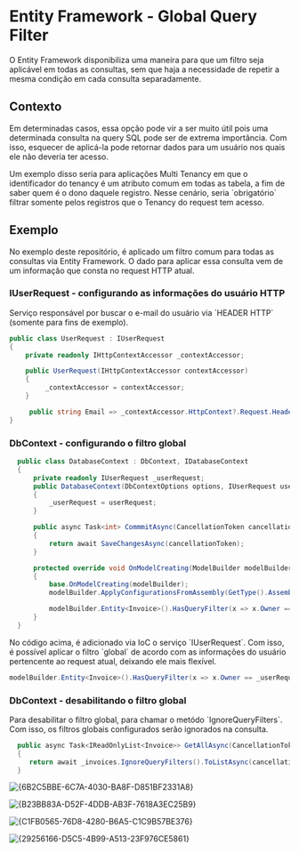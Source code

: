 <h1>Entity Framework - Global Query Filter</h1>

<p>O Entity Framework disponibiliza uma maneira para que um filtro seja aplicável em todas as consultas, sem que haja a necessidade de repetir a mesma condição em cada consulta separadamente.</p>

<h2>Contexto</h2>

<p>Em determinadas casos, essa opção pode vir a ser muito útil pois uma determinada consulta na query SQL pode ser de extrema importância. Com isso, esquecer de aplicá-la pode retornar dados para um usuário nos quais ele não deveria ter acesso.</p>
<p>Um exemplo disso seria para aplicações Multi Tenancy em que o identificador do tenancy é um atributo comum em todas as tabela, a fim de saber quem é o dono daquele registro. Nesse cenário, seria `obrigatório` filtrar somente pelos registros que o Tenancy do request tem acesso.</p>


<h2>Exemplo</h2>

<p>No exemplo deste repositório, é aplicado um filtro comum para todas as consultas via Entity Framework. O dado para aplicar essa consulta vem de um informação que consta no request HTTP atual.</p>

<h3>IUserRequest - configurando as informações do usuário HTTP</h3>
<p>Serviço responsável por buscar o e-mail do usuário via `HEADER HTTP` (somente para fins de exemplo).</p>

```csharp
public class UserRequest : IUserRequest
{
    private readonly IHttpContextAccessor _contextAccessor;

    public UserRequest(IHttpContextAccessor contextAccessor)
    {
         _contextAccessor = contextAccessor;
    }

     public string Email => _contextAccessor.HttpContext?.Request.Headers["user-email"] ?? string.Empty;
}
```

<h3>DbContext - configurando o filtro global</h3>

  ```csharp
    public class DatabaseContext : DbContext, IDatabaseContext
    {
        private readonly IUserRequest _userRequest;
        public DatabaseContext(DbContextOptions options, IUserRequest userRequest) : base(options)
        {
            _userRequest = userRequest;
        }

        public async Task<int> CommmitAsync(CancellationToken cancellationToken)
        {
            return await SaveChangesAsync(cancellationToken);
        }

        protected override void OnModelCreating(ModelBuilder modelBuilder)
        {
            base.OnModelCreating(modelBuilder);
            modelBuilder.ApplyConfigurationsFromAssembly(GetType().Assembly);

            modelBuilder.Entity<Invoice>().HasQueryFilter(x => x.Owner == _userRequest.Email);
        }
    }
  ```

<p>No código acima, é adicionado via IoC o serviço `IUserRequest`. Com isso, é possível aplicar o filtro `global` de acordo com as informações do usuário pertencente ao request atual, deixando ele mais flexível.</p>

```csharp
modelBuilder.Entity<Invoice>().HasQueryFilter(x => x.Owner == _userRequest.Email);
```

<h3>DbContext - desabilitando o filtro global</h3>
<p>Para desabilitar o filtro global, para chamar o metódo `IgnoreQueryFilters`. Com isso, os filtros globais configurados serão ignorados na consulta.</p>

```csharp
  public async Task<IReadOnlyList<Invoice>> GetAllAsync(CancellationToken cancellationToken)
  {
     return await _invoices.IgnoreQueryFilters().ToListAsync(cancellationToken);
  }
```

![{6B2C5BBE-6C7A-4030-BA8F-D851BF2331A8}](https://github.com/user-attachments/assets/d9ec1479-0394-4d27-9804-d615b6ea3edb)

![{B23BB83A-D52F-4DDB-AB3F-7618A3EC25B9}](https://github.com/user-attachments/assets/0584fae8-c72f-4d01-9d6c-b781f354d17d)

![{C1FB0565-76D8-4280-B6A5-C1C9B57BE376}](https://github.com/user-attachments/assets/f3d1a038-f70c-44bc-b7d8-74934504fed7)

![{29256166-D5C5-4B99-A513-23F976CE5861}](https://github.com/user-attachments/assets/ef9b59e3-9eb4-49fc-a7da-48b21f7aa53a)

